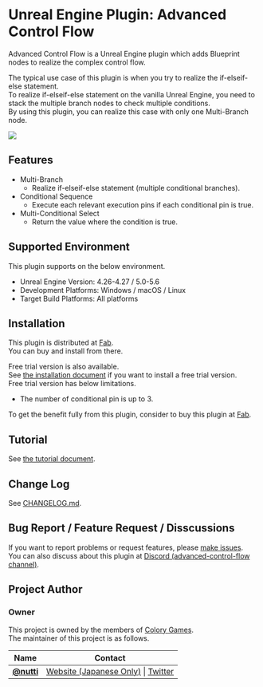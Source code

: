 # Unreal Engine Plugin: Advanced Control Flow

Advanced Control Flow is a Unreal Engine plugin which adds Blueprint nodes to realize the complex control flow.

The typical use case of this plugin is when you try to realize the if-elseif-else statement.  
To realize if-elseif-else statement on the vanilla Unreal Engine, you need to stack the multiple branch nodes to check multiple conditions.  
By using this plugin, you can realize this case with only one Multi-Branch node.

![](docs/images/thumbnail/advanced_control_flow.png)

## Features

* Multi-Branch
  * Realize if-elseif-else statement (multiple conditional branches).
* Conditional Sequence
  * Execute each relevant execution pins if each conditional pin is true.
* Multi-Conditional Select
  * Return the value where the condition is true.

## Supported Environment

This plugin supports on the below environment.

* Unreal Engine Version: 4.26-4.27 / 5.0-5.6
* Development Platforms: Windows / macOS / Linux
* Target Build Platforms: All platforms

## Installation

This plugin is distributed at [Fab](https://www.fab.com/ja/listings/44273bf3-71e2-4cdb-b08c-a6a22af1c16c).  
You can buy and install from there.

Free trial version is also available.  
See [the installation document](docs/installation.md) if you want to install a free trial version.  
Free trial version has below limitations.

* The number of conditional pin is up to 3.

To get the benefit fully from this plugin, consider to buy this plugin at [Fab](https://www.fab.com/ja/listings/44273bf3-71e2-4cdb-b08c-a6a22af1c16c).

## Tutorial

See [the tutorial document](docs/tutorial.md).

## Change Log

See [CHANGELOG.md](CHANGELOG.md).

## Bug Report / Feature Request / Disscussions

If you want to report problems or request features, please [make issues](https://github.com/colory-games/UEPlugin-AdvancedControlFlow/issues).  
You can also discuss about this plugin at [Discord (advanced-control-flow channel)](https://discord.gg/VFJHG6Eb8N).

## Project Author

### Owner

This project is owned by the members of [Colory Games](https://colory-games.net/).  
The maintainer of this project is as follows.

|Name|Contact|
|---|---|
|[**@nutti**](https://github.com/nutti)|[Website (Japanese Only)](https://colorful-pico.net/) \| [Twitter](https://twitter.com/nutti__)|
